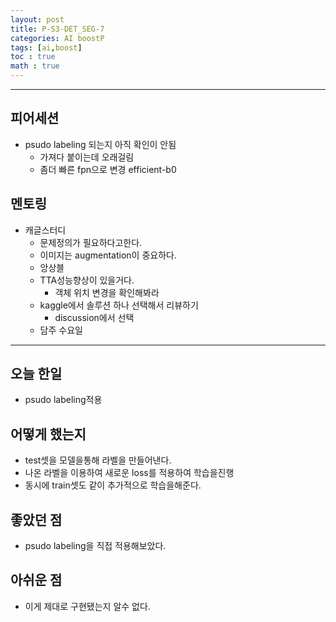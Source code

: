 ```yaml
---
layout: post
title: P-S3-DET_SEG-7
categories: AI boostP
tags: [ai,boost]
toc : true
math : true
---
```




------

## 피어세션
- psudo labeling 되는지 아직 확인이 안됨
  - 가져다 붙이는데 오래걸림
  - 좀더 빠른 fpn으로 변경 efficient-b0

## 멘토링
- 캐글스터디
  - 문제정의가 필요하다고한다.
  - 이미지는 augmentation이 중요하다.
  - 앙상블
  - TTA성능향상이 있을거다.
    - 객체 위치 변경을 확인해봐라
  - kaggle에서 솔루션 하나 선택해서 리뷰하기
    - discussion에서 선택
  - 담주 수요일


------

## 오늘 한일
- psudo labeling적용


## 어떻게 했는지
- test셋을 모델을통해 라벨을 만들어낸다.
- 나온 라벨을 이용하여 새로운 loss를 적용하여 학습을진행
- 동시에 train셋도 같이 추가적으로 학습을해준다.


## 좋았던 점
- psudo labeling을 직접 적용해보았다.

## 아쉬운 점
- 이게 제대로 구현됐는지 알수 없다.
